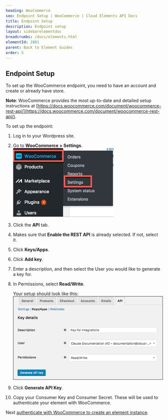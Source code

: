 ```yaml
---
heading: WooCommerce
seo: Endpoint Setup | WooCommerce | Cloud Elements API Docs
title: Endpoint Setup
description: Endpoint setup
layout: sidebarelementdoc
breadcrumbs: /docs/elements.html
elementId: 2881
parent: Back to Element Guides
order: 5
---
```


## Endpoint Setup

To set up the WooCommerce endpoint, you need to have an account and create or already have store.

__Note__: WooCommerce provides the most up-to-date and detailed setup instructions at [https://docs.woocommerce.com/document/woocommerce-rest-api/](https://docs.woocommerce.com/document/woocommerce-rest-api/).


To set up the endpoint:

1. Log in to your Wordpress site.
2. Go to __WooCommerce > Settings__.
![WooCommerce SETTINGS](img/Settings.png)
3. Click the __API__ tab.
4. Makes sure that __Enable the REST API__ is already selected. If not, select it.
5. Click __Keys/Apps__.
6. Click __Add key__.
7. Enter a description, and then select the User you would like to generate a key for.
8. In Permissions, select __Read/Write__.

    Your setup should look like this:
    ![Key Setup](img/Key-Setup.png)

9. Click __Generate API Key__.
10. Copy your Consumer Key and Consumer Secret. These will be used to authenticate your element with WooCommerce.

Next [authenticate with WooCommerce to create an element instance](woocommerce-rest-create-instance.html).
